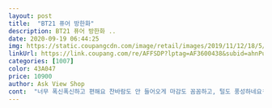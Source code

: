 ```yaml
---
layout: post 
title:  "BT21 퓨어 방한화" 
description: BT21 퓨어 방한화 ..
date: 2020-09-19 06:44:25 
img: https://static.coupangcdn.com/image/retail/images/2019/11/12/18/5/2608ddf3-584b-446c-9db3-a8841487199a.jpg 
linkUrl: https://link.coupang.com/re/AFFSDP?lptag=AF3600438&subid=ahnPublicAsk&pageKey=336158897&itemId=1072339315&vendorItemId=5563594618&traceid=V0-113-4d95c7193f9b4cb1 
categories: [1007] 
color: 43A047 
price: 10900 
author: Ask View Shop 
cont:  "너무 폭신폭신하고 편해요 찬바람도 안 들어오게 마감도 꼼꼼하고, 털도 풍성하네요ㅋㅋㅋ 발에 닿는 감촉도 좋아요.<br/> 냄새도 심하지 않고, 알제이 바느질도 잘 되어있네요! 다만 밑창이 두꺼워서 그런가? 거실 실내화로 쓰기엔 조오금 무거워요!<br/>바닥도 스펀지 아니라 좋음 사무실이나 학교에서 신기 딱 좋음 난 집에서 신을꼬지만<br/>배송왔을 때 깔창이 무겁고 단단해보여서 걱정했는데<br/>신어보니까 넘 따뜻하고 푹신하고 보들보들, 가벼워용!<br/>신으면 바닥 쿠션 뽕신뽕신 생각 이상으로 좋음  그리고 엄청 ㅋㅋㅋㅋ이쁨  알제이 엄청 귀여움  흰색? 크림색? 이라 더 알제이 같이 이쁨!!<br/>아 미친!! 엄청 이쁨!!!<br/>잘 샀어요 넘 귀여움<br/>" 
---
```

